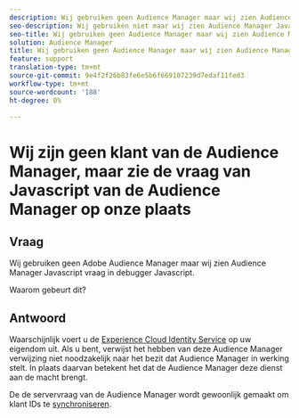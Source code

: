 ```yaml
---
description: Wij gebruiken geen Audience Manager maar wij zien Audience Manager Javascript vraag in debugger Javascript - waarom?
seo-description: Wij gebruiken niet maar wij zien Audience Manager Javascript vraag in debugger Javascript - waarom?
seo-title: Wij gebruiken geen Audience Manager maar wij zien Audience Manager Javascript vraag in debugger Javascript - waarom?
solution: Audience Manager
title: Wij gebruiken geen Audience Manager maar wij zien Audience Manager Javascript vraag in debugger Javascript - waarom?
feature: support
translation-type: tm+mt
source-git-commit: 9e4f2f26b83fe6e5b6f669107239d7edaf11fed3
workflow-type: tm+mt
source-wordcount: '188'
ht-degree: 0%

---
```



# Wij zijn geen klant van de Audience Manager, maar zie de vraag van Javascript van de Audience Manager op onze plaats

## Vraag

Wij gebruiken geen Adobe Audience Manager maar wij zien Audience Manager Javascript vraag in debugger Javascript.

Waarom gebeurt dit?

## Antwoord

Waarschijnlijk voert u de [Experience Cloud Identity Service](https://docs.adobe.com/content/help/en/id-service/using/home.html) op uw eigendom uit. Als u bent, verwijst het hebben van deze Audience Manager verwijzing niet noodzakelijk naar het bezit dat Audience Manager in werking stelt. In plaats daarvan betekent het dat de Audience Manager deze dienst aan de macht brengt.

De de servervraag van de Audience Manager wordt gewoonlijk gemaakt om klant IDs te [synchroniseren](https://docs.adobe.com/content/help/en/id-service/using/id-service-api/methods/setcustomerids.html).

